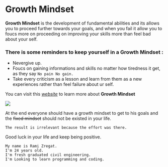 # Growth Mindset

**Growth Mindset** is the development of fundamental abilities and its allows you to proceed further towards your goals, and when you fail it allow you to foucs more on proceeding on improving your skills more than feel bad about your self.

### There is some reminders to keep yourself in a Growth Mindset :
- Nevergive up.
- Foucs on gaining informations and skills no matter how tiredness it get, as they say `No pain No gain.`
- Take every criticism as a lesson and learn from them as a new experiences rather than feel failure about ur self.

You can visit this [*website*](https://www.atlassian.com/blog/inside-atlassian/growth-mindset) to learn more about **Growth Mindset**

![](https://www.screwtheninetofive.com/wp-content/uploads/2020/01/Blog-Jan-9_-Featured.png)

At the end everyone should have a growth mindset to get to his goals and the ~~fixed mindset~~ should not be existed in your life.

`The result is irrelevant because the effort was there.`

Good luck in your life and keep being positive. 
```
My name is Rami Zregat.
I'm 24 years old.
I'm fresh graduated civil engineering.
I'm Looking to learn programming and coding.
```
